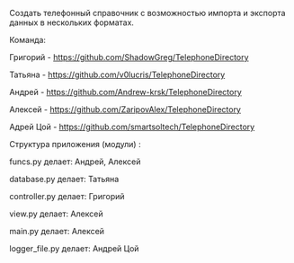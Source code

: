 Создать телефонный справочник с возможностью импорта и экспорта данных в нескольких форматах.

Команда:

Григорий - https://github.com/ShadowGreg/TelephoneDirectory

Татьяна - https://github.com/v0lucris/TelephoneDirectory

Андрей - https://github.com/Andrew-krsk/TelephoneDirectory

Алексей - https://github.com/ZaripovAlex/TelephoneDirectory

Адрей Цой - https://github.com/smartsoltech/TelephoneDirectory

Структура приложения (модули) :

funcs.py        делает: Андрей, Алексей

database.py     делает: Татьяна

controller.py   делает: Григорий

view.py         делает: Алексей

main.py         делает: Алексей

logger_file.py  делает: Андрей Цой
